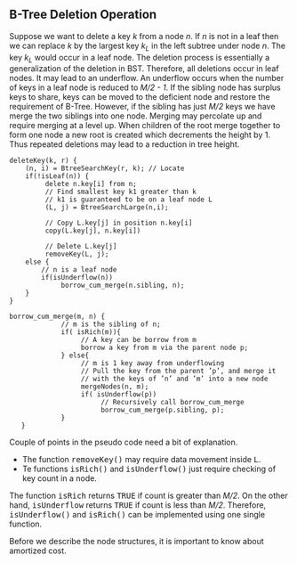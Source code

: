## B-Tree Deletion Operation 
 
Suppose we want to delete a key <i>k</i> from a node <i>n</i>. If <i>n</i> is not in a leaf 
then we can replace <i>k</i> by the largest key <i>k<sub>L</sub></i> in the left subtree under node <i>n</i>. The key 
<i>k<sub>L</sub></i> would occur in a leaf node. The deletion process is essentially a generalization of the deletion in 
BST. Therefore, all deletions occur in leaf nodes. It may lead to an underflow. An underflow occurs when the number of
keys in a leaf node is reduced to <i>M/2 - 1</i>. If the sibling node has surplus keys to share, keys can be moved to
the deficient node and restore the requirement of B-Tree. However, if the sibling has just <i>M/2</i> keys we have 
merge the two siblings into one node. Merging may percolate up and require merging at a level up. When children of the 
root merge together to form one node a new root is created which decrements the height by 1. Thus repeated deletions 
may lead to a reduction in tree height.
 
```
deleteKey(k, r) {
    (n, i) = BtreeSearchKey(r, k); // Locate 
    if(!isLeaf(n)) {
         delete n.key[i] from n;
         // Find smallest key k1 greater than k  
         // k1 is guaranteed to be on a leaf node L
         (L, j) = BtreeSearchLarge(n,i); 
         
         // Copy L.key[j] in position n.key[i]
         copy(L.key[j], n.key[i]) 
         
         // Delete L.key[j]
         removeKey(L, j); 
    else {
        // n is a leaf node 
        if(isUnderflow(n))
             borrow_cum_merge(n.sibling, n);
    }
}

borrow_cum_merge(m, n) {
             // m is the sibling of n;
             if( isRich(m)){ 
                  // A key can be borrow from m
                  borrow a key from m via the parent node p;
             } else{ 
                  // m is 1 key away from underflowing 
                  // Pull the key from the parent ’p’, and merge it
                  // with the keys of ’n’ and ’m’ into a new node
                  mergeNodes(n, m); 
                  if( isUnderflow(p)) 
                       // Recursively call borrow_cum_merge 
                       borrow_cum_merge(p.sibling, p);
             }
   }
```

Couple of points in the pseudo code need a bit of explanation. 
- The function <tt>removeKey()</tt> may require data movement inside <tt>L</tt>.
- Te functions <tt>isRich()</tt> and <tt>isUnderflow()</tt> just require checking of key count in a node.

The function <tt>isRich</tt> returns <tt>TRUE</tt> if count is greater than <i>M/2</i>. On the other hand, 
<tt>isUnderflow</tt> returns <tt>TRUE</tt> if count is less than <i>M/2</i>. Therefore, <tt>isUnderflow()</tt> and 
<tt>isRich()</tt> can be implemented using one single function.  

Before we describe the node structures, it is important to know about amortized cost.


